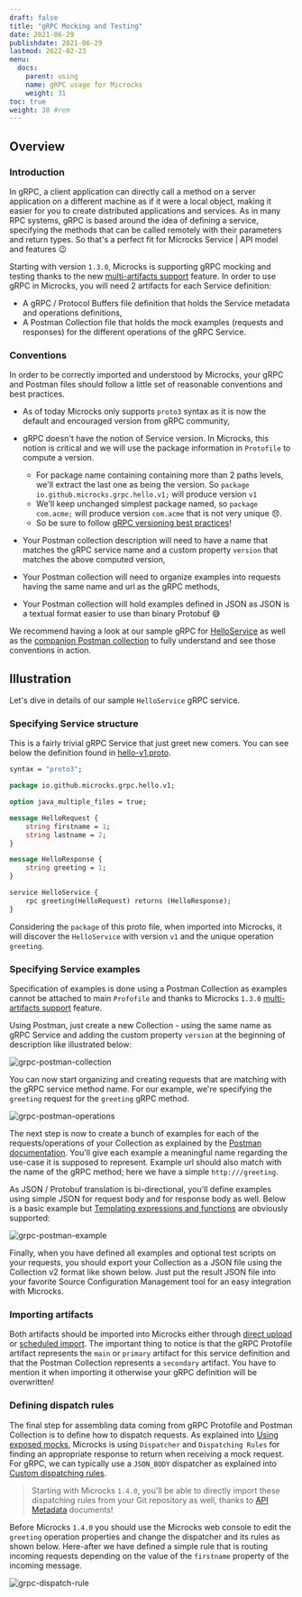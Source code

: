 ```yaml
---
draft: false
title: "gRPC Mocking and Testing"
date: 2021-06-29
publishdate: 2021-06-29
lastmod: 2022-02-23
menu:
  docs:
    parent: using
    name: gRPC usage for Microcks
    weight: 31
toc: true
weight: 30 #rem
---
```


## Overview

### Introduction

In gRPC, a client application can directly call a method on a server application on a different machine as if it were a local object, making it easier for you to create distributed applications and services. As in many RPC systems, gRPC is based around the idea of defining a service, specifying the methods that can be called remotely with their parameters and return types. So that's a perfect fit for Microcks Service | API model and features 😉 

Starting with version `1.3.0`, Microcks is supporting gRPC mocking and testing thanks to the new [multi-artifacts support](../importers/#multi-artifacts-support) feature. In order to use gRPC in Microcks, you will need 2 artifacts for each Service definition:

* A gRPC / Protocol Buffers file definition that holds the Service metadata and operations definitions,
* A Postman Collection file that holds the mock examples (requests and responses) for the different operations of the gRPC Service.

### Conventions

In order to be correctly imported and understood by Microcks, your gRPC and Postman files should follow a little set of reasonable conventions and best practices.

* As of today Microcks only supports `proto3` syntax as it is now the default and encouraged version from gRPC community,
* gRPC doesn't have the notion of Service version. In Microcks, this notion is critical and we will use the package information in `Protofile` to compute a version.

    * For package name containing containing more than 2 paths levels, we'll extract the last one as being the version. So `package io.github.microcks.grpc.hello.v1;` will produce version `v1`
    * We'll keep unchanged simplest package named, so `package com.acme;` will produce version `com.acme` that is not very unique 😞.
    * So be sure to follow [gRPC versioning best practices](https://docs.microsoft.com/en-us/aspnet/core/grpc/versioning?view=aspnetcore-5.0#version-number-services)!

* Your Postman collection description will need to have a name that matches the gRPC service name and a custom property `version` that matches the above computed version,
* Your Postman collection will need to organize examples into requests having the same name and url as the gRPC methods,
* Your Postman collection will hold examples defined in JSON as JSON is a textual format easier to use than binary Protobuf 😅

We recommend having a look at our sample gRPC for [HelloService](https://raw.githubusercontent.com/microcks/microcks/master/samples/hello-v1.proto) as well as the [companion Postman collection](https://raw.githubusercontent.com/microcks/microcks/master/samples/HelloService.postman.json) to fully understand and see those conventions in action.

## Illustration

Let's dive in details of our sample `HelloService` gRPC service.

### Specifying Service structure

This is a fairly trivial gRPC Service that just greet new comers. You can see below the definition found in [hello-v1.proto](https://raw.githubusercontent.com/microcks/microcks/master/samples/hello-v1.proto).

```proto
syntax = "proto3";

package io.github.microcks.grpc.hello.v1;

option java_multiple_files = true;

message HelloRequest {
    string firstname = 1;
    string lastname = 2;
}

message HelloResponse {
    string greeting = 1;
}

service HelloService {
    rpc greeting(HelloRequest) returns (HelloResponse);
}
```

Considering the `package` of this proto file, when imported into Microcks, it will discover the `HelloService` with version `v1` and the unique operation `greeting`.

### Specifying Service examples

Specification of examples is done using a Postman Collection as examples cannot be attached to main `Profofile` and thanks to Microcks `1.3.0` [multi-artifacts support](../importers/#multi-artifacts-support) feature.

Using Postman, just create a new Collection - using the same name as gRPC Service and adding the custom property `version` at the beginning of description like illustrated below:

![grpc-postman-collection](/images/grpc-postman-collection.png)

You can now start organizing and creating requests that are matching with the gRPC service method name. For our example, we're specifying the `greeting` request for the `greeting` gRPC method.

![grpc-postman-operations](/images/grpc-postman-operations.png)

The next step is now to create a bunch of examples for each of the requests/operations of your Collection as explained by the [Postman documentation](https://www.getpostman.com/docs/postman/collections/examples). You'll give each example a meaningful name regarding the use-case it is supposed to represent. Example url should also match with the name of the gRPC method; here we have a simple `http:///greeting`.

As JSON / Protobuf translation is bi-directional, you'll define examples using simple JSON for request body and for response body as well. Below is a basic example but [Templating expressions and functions](../advanced/templates/) are obviously supported:

![grpc-postman-example](/images/grpc-postman-example.png)

Finally, when you have defined all examples and optional test scripts on your requests, you should export your Collection as a JSON file using the Collection v2 format like shown below. Just put the result JSON file into your favorite Source Configuration Management tool for an easy integration with Microcks.

### Importing artifacts

Both artifacts should be imported into Microcks either through [direct upload](../importers/#direct-upload) or [scheduled import](/..importers/#scheduled-import). The important thing to notice is that the gRPC Protofile artifact represents the `main` or `primary` artifact for this service definition and that the Postman Collection represents a `secondary` artifact. You have to mention it when importing it otherwise your gRPC definition will be overwritten!

### Defining dispatch rules

The final step for assembling data coming from gRPC Protofile and Postman Collection is to define how to dispatch requests. As explained into [Using exposed mocks](../mocks), Microcks is using `Dispatcher` and `Dispatching Rules` for finding an appropriate response to return when receiving a mock request. For gRPC, we can typically use a `JSON_BODY` dispatcher as explained into [Custom dispatching rules](../advanced/dispatching/#json-body-dispatcher).

> Starting with Microcks `1.4.0`, you'll be able to directly import these dispatching rules from your Git repository as well, thanks to [API Metadata](../advanced/metadata) documents!

Before Microcks `1.4.0` you should use the Microcks web console to edit the `greeting` operation properties and change the dispatcher and its rules as shown below. Here-after we have defined a simple rule that is routing incoming requests depending on the value of the `firstname` property of the incoming message.

![grpc-dispatch-rule](/images/grpc-dispatch-rule.png)
